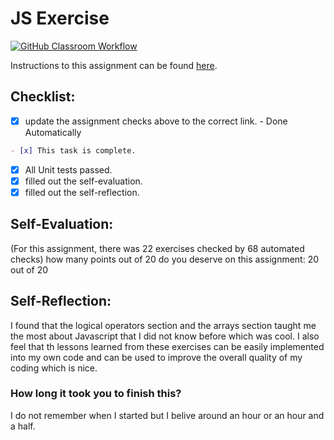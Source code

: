 JS Exercise
===================================
[![GitHub Classroom Workflow](https://s///github.com/it3049c-fall22-henderson/js-exercises-Juilfsjc/actions/workflows/classroom.yml/badge.svg)](https://s///github.com/it3049c-fall22-henderson/js-exercises-Juilfsjc/actions/workflows/classroom.yml)

Instructions to this assignment can be found [here](https://it3049c.github.io/Material/Assignments/2.JavaScript_Exercises/).

## Checklist:
- [x] update the assignment checks above to the correct link. - Done Automatically
```md
- [x] This task is complete.
```
- [x] All Unit tests passed.
- [x] filled out the self-evaluation.
- [x] filled out the self-reflection.

## Self-Evaluation: 
(For this assignment, there was 22 exercises checked by 68 automated checks)
how many points out of 20 do you deserve on this assignment: 
20 out of 20

## Self-Reflection:
I found that the logical operators section and the arrays section taught me the most about Javascript that I did not know before which was cool. I also feel that th lessons learned from these exercises can be easily implemented into my own code and can be used to improve the overall quality of my coding which is nice.

### How long it took you to finish this?
I do not remember when I started but I belive around an hour or an hour and a half.
